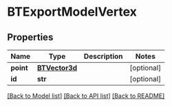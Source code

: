 # BTExportModelVertex

## Properties
Name | Type | Description | Notes
------------ | ------------- | ------------- | -------------
**point** | [**BTVector3d**](BTVector3d.md) |  | [optional] 
**id** | **str** |  | [optional] 

[[Back to Model list]](../README.md#documentation-for-models) [[Back to API list]](../README.md#documentation-for-api-endpoints) [[Back to README]](../README.md)


